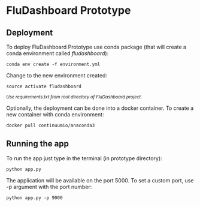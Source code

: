 # FluDashboard Prototype

## Deployment

To deploy FluDashboard Prototype use conda package (that will create a conda environment called *fludashboard*):

```shell
conda env create -f environment.yml

```

Change to the new environment created:

```shell
source activate fludashboard

```

*<sup>Use requirements.txt from root directory of FluDashboard project.</sup>*

Optionally, the deployment can be done into a docker container. To create a new container with conda environment:

```shell
docker pull continuumio/anaconda3

```

## Running the app

To run the app just type in the terminal (in prototype directory):

```shell
python app.py

```

The application will be available on the port 5000. To set a custom port, use -p argument with the port number:

```shell
python app.py -p 9000

```
